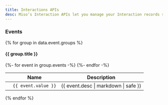 ```yaml
---
title: Interactions APIs
desc: Miso’s Interaction APIs let you manage your Interaction records stored with Miso.
---
```

### Events

{% for group in data.event.groups %}
#### {{ group.title }}
<table class="table">
  <thead>
    <tr>
      <th scope="col"></th>
      <th scope="col">Name</th>
      <th scope="col">Description</th>
    </tr>
  </thead>
  <tbody>
  {%- for event in group.events -%}
    <tr>
      <td></td>
      <td><code>{{ event.value }}</code></td>
      <td>{{ event.desc | markdown | safe }}</td>
    </tr>
  {%- endfor -%}
  </tbody>
</table>
{% endfor %}
